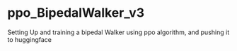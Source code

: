 # ppo_BipedalWalker_v3
Setting Up and training a bipedal Walker using ppo algorithm, and pushing it to huggingface
